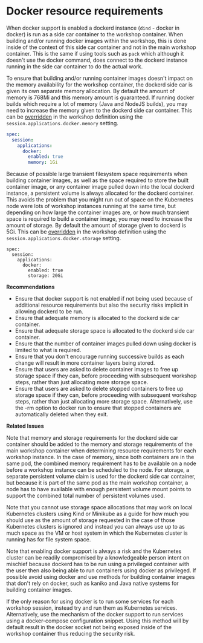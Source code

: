 Docker resource requirements
============================

When docker support is enabled a dockerd instance (`dind` - docker in docker) is run as a side car container to the workshop container. When building and/or running docker images within the workshop, this is done inside of the context of this side car container and not in the main workshop container. This is the same if using tools such as `pack` which although it doesn't use the docker command, does connect to the dockerd instance running in the side car container to do the actual work.

To ensure that building and/or running container images doesn't impact on the memory availability for the workshop container, the dockerd side car is given its own separate memory allocation. By default the amount of memory is 768Mi and this memory amount is guaranteed. If running docker builds which require a lot of memory (Java and NodeJS builds), you may need to increase the memory given to the dockerd side car container. This can be [overridden](enabling-ability-to-use-docker) in the workshop definition using the `session.applications.docker.memory` setting.

```yaml
spec:
  session:
    applications:
      docker:
        enabled: true
        memory: 1Gi
```

Because of possible large transient filesystem space requirements when building container images, as well as the space required to store the built container image, or any container image pulled down into the local dockerd instance, a persistent volume is always allocated for the dockerd container. This avoids the problem that you might run out of space on the Kubernetes node were lots of workshop instances running at the same time, but depending on how large the container images are, or how much transient space is required to build a container image, you may need to increase the amount of storage. By default the amount of storage given to dockerd is 5Gi. This can be [overridden](enabling-ability-to-use-docker) in the workshop definition using the `session.applications.docker.storage` setting.

```
spec:
  session:
    applications:
      docker:
        enabled: true
        storage: 20Gi
```

**Recommendations**

* Ensure that docker support is not enabled if not being used because of additional resource requirements but also the security risks implicit in allowing dockerd to be run.
* Ensure that adequate memory is allocated to the dockerd side car container.
* Ensure that adequate storage space is allocated to the dockerd side car container.
* Ensure that the number of container images pulled down using docker is limited to what is required.
* Ensure that you don't encourage running successive builds as each change will result in more container layers being stored.
* Ensure that users are asked to delete container images to free up storage space if they can, before proceeding with subsequent workshop steps, rather than just allocating more storage space.
* Ensure that users are asked to delete stopped containers to free up storage space if they can, before proceeding with subsequent workshop steps, rather than just allocating more storage space. Alternatively, use the -rm option to docker run to ensure that stopped containers are automatically deleted when they exit.

**Related Issues**

Note that memory and storage requirements for the dockerd side car container should be added to the memory and storage requirements of the main workshop container when determining resource requirements for each workshop instance. In the case of memory, since both containers are in the same pod, the combined memory requirement has to be available on a node before a workshop instance can be scheduled to the node. For storage, a separate persistent volume claim is used for the dockerd side car container, but because it is part of the same pod as the main workshop container, a node has to have available with enough persistent volume mount points to support the combined total number of persistent volumes used.

Note that you cannot use storage space allocations that may work on local Kubernetes clusters using Kind or Minikube as a guide for how much you should use as the amount of storage requested in the case of those Kubernetes clusters is ignored and instead you can always use up to as much space as the VM or host system in which the Kubernetes cluster is running has for file system space.

Note that enabling docker support is always a risk and the Kubernetes cluster can be readily compromised by a knowledgeable person intent on mischief because dockerd has to be run using a privileged container with the user then also being able to run containers using docker as privileged. If possible avoid using docker and use methods for building container images that don't rely on docker, such as kaniko and Java native systems for building container images.

 If the only reason for using docker is to run some services for each workshop session, instead try and run them as Kubernetes services. Alternatively, use the mechanism of the docker support to run services using a docker-compose configuration snippet. Using this method will by default result in the docker socket not being exposed inside of the workshop container thus reducing the security risk.
